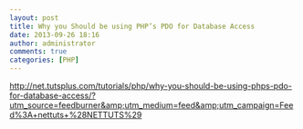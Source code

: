 ```yaml
---
layout: post
title: Why you Should be using PHP’s PDO for Database Access
date: 2013-09-26 18:16
author: administrator
comments: true
categories: [PHP]
---
```

<a href="http://net.tutsplus.com/tutorials/php/why-you-should-be-using-phps-pdo-for-database-access/?utm_source=feedburner&amp;utm_medium=feed&amp;utm_campaign=Feed%3A+nettuts+%28NETTUTS%29">http://net.tutsplus.com/tutorials/php/why-you-should-be-using-phps-pdo-for-database-access/?utm_source=feedburner&amp;utm_medium=feed&amp;utm_campaign=Feed%3A+nettuts+%28NETTUTS%29</a>
